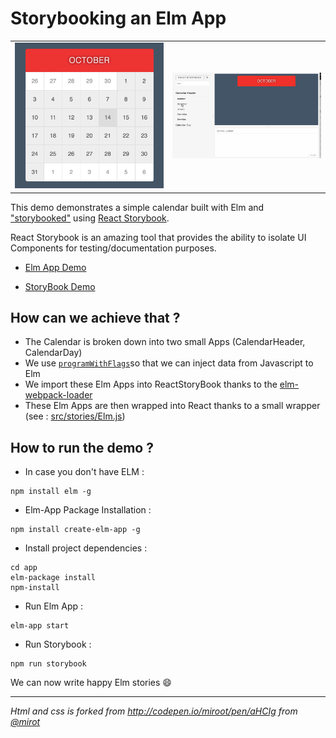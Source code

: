 # Storybooking an Elm App

<table>
<tr>
  <td><img src="static/elm-calendar-new.png" width="600"></td>
  <td><img src="static/storybook.gif" width="600"></td>
</tr>
</table>

This demo demonstrates a simple calendar built with Elm and ["storybooked"](https://ouicar.github.io/2016/08/28/storybook.html) using [React Storybook](https://github.com/storybooks/react-storybook). 

React Storybook is an amazing tool that provides the ability to isolate UI Components for testing/documentation purposes. 

- [Elm App Demo](https://kalutheo.github.io/elm-calendar-react-storybook) 

- [StoryBook Demo](https://kalutheo.github.io/elm-calendar-react-storybook/storybook-static) 


## How can we achieve that ? 

- The Calendar is broken down into two small Apps (CalendarHeader, CalendarDay)
- We use [`programWithFlags`](http://package.elm-lang.org/packages/elm-lang/html/1.1.0/Html-App#programWithFlags)so that we can inject data from Javascript to Elm
- We import these Elm Apps into ReactStoryBook thanks to the [elm-webpack-loader](https://github.com/rtfeldman/elm-webpack-loader)
- These Elm Apps are then wrapped into React thanks to a small wrapper (see : [src/stories/Elm.js](https://github.com/kalutheo/elm-calendar-react-storybook/blob/master/app/stories/Elm.js))


## How to run the demo ? 

- In case you don't have ELM :
```
npm install elm -g
```

- Elm-App Package Installation : 
```
npm install create-elm-app -g
```

- Install project dependencies : 
```
cd app
elm-package install
npm-install
```

- Run Elm App : 
```
elm-app start
```

- Run Storybook : 
```
npm run storybook
```

We can now write happy Elm stories :smile:

* * *

*Html and css is forked from http://codepen.io/miroot/pen/aHCIg from [@mirot](http://codepen.io/miroot/)*
